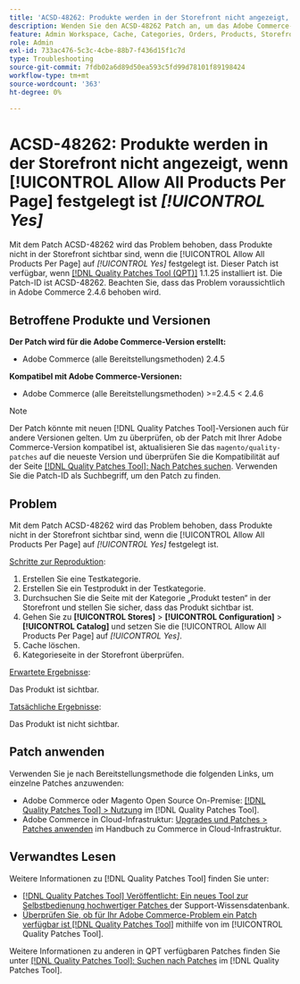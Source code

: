 ```yaml
---
title: 'ACSD-48262: Produkte werden in der Storefront nicht angezeigt, wenn [!UICONTROL Allow All Products Per Page] festgelegt ist [!UICONTROL Yes]'
description: Wenden Sie den ACSD-48262 Patch an, um das Adobe Commerce-Problem zu beheben, dass Produkte in der Storefront nicht angezeigt werden, wenn die [!UICONTROL Allow All Products Per Page] auf [!UICONTROL Yes] festgelegt ist.
feature: Admin Workspace, Cache, Categories, Orders, Products, Storefront
role: Admin
exl-id: 733ac476-5c3c-4cbe-88b7-f436d15f1c7d
type: Troubleshooting
source-git-commit: 7fdb02a6d89d50ea593c5fd99d78101f89198424
workflow-type: tm+mt
source-wordcount: '363'
ht-degree: 0%

---
```


# ACSD-48262: Produkte werden in der Storefront nicht angezeigt, wenn [!UICONTROL Allow All Products Per Page] festgelegt ist *[!UICONTROL Yes]*

Mit dem Patch ACSD-48262 wird das Problem behoben, dass Produkte nicht in der Storefront sichtbar sind, wenn die [!UICONTROL Allow All Products Per Page] auf *[!UICONTROL Yes]* festgelegt ist. Dieser Patch ist verfügbar, wenn [[!DNL Quality Patches Tool (QPT)]](https://experienceleague.adobe.com/de/docs/commerce-operations/tools/quality-patches-tool/quality-patches-tool-to-self-serve-quality-patches) 1.1.25 installiert ist. Die Patch-ID ist ACSD-48262. Beachten Sie, dass das Problem voraussichtlich in Adobe Commerce 2.4.6 behoben wird.

## Betroffene Produkte und Versionen

**Der Patch wird für die Adobe Commerce-Version erstellt:**

* Adobe Commerce (alle Bereitstellungsmethoden) 2.4.5

**Kompatibel mit Adobe Commerce-Versionen:**

* Adobe Commerce (alle Bereitstellungsmethoden) >=2.4.5 &lt; 2.4.6

>[!NOTE]
>
>Der Patch könnte mit neuen [!DNL Quality Patches Tool]-Versionen auch für andere Versionen gelten. Um zu überprüfen, ob der Patch mit Ihrer Adobe Commerce-Version kompatibel ist, aktualisieren Sie das `magento/quality-patches` auf die neueste Version und überprüfen Sie die Kompatibilität auf der Seite [[!DNL Quality Patches Tool]: Nach Patches suchen](https://experienceleague.adobe.com/tools/commerce-quality-patches/index.html?lang=de). Verwenden Sie die Patch-ID als Suchbegriff, um den Patch zu finden.

## Problem

Mit dem Patch ACSD-48262 wird das Problem behoben, dass Produkte nicht in der Storefront sichtbar sind, wenn die [!UICONTROL Allow All Products Per Page] auf *[!UICONTROL Yes]* festgelegt ist.

<u>Schritte zur Reproduktion</u>:

1. Erstellen Sie eine Testkategorie.
1. Erstellen Sie ein Testprodukt in der Testkategorie.
1. Durchsuchen Sie die Seite mit der Kategorie „Produkt testen“ in der Storefront und stellen Sie sicher, dass das Produkt sichtbar ist.
1. Gehen Sie zu **[!UICONTROL Stores]** > **[!UICONTROL Configuration]** > **[!UICONTROL Catalog]** und setzen Sie die [!UICONTROL Allow All Products Per Page] auf *[!UICONTROL Yes]*.
1. Cache löschen.
1. Kategorieseite in der Storefront überprüfen.

<u>Erwartete Ergebnisse</u>:

Das Produkt ist sichtbar.

<u>Tatsächliche Ergebnisse</u>:

Das Produkt ist nicht sichtbar.

## Patch anwenden

Verwenden Sie je nach Bereitstellungsmethode die folgenden Links, um einzelne Patches anzuwenden:

* Adobe Commerce oder Magento Open Source On-Premise: [[!DNL Quality Patches Tool] > Nutzung](/help/tools/quality-patches-tool/usage.md) im [!DNL Quality Patches Tool].
* Adobe Commerce in Cloud-Infrastruktur: [Upgrades und Patches > Patches anwenden](https://experienceleague.adobe.com/docs/commerce-cloud-service/user-guide/develop/upgrade/apply-patches.html?lang=de) im Handbuch zu Commerce in Cloud-Infrastruktur.


## Verwandtes Lesen

Weitere Informationen zu [!DNL Quality Patches Tool] finden Sie unter:

* [[!DNL Quality Patches Tool] Veröffentlicht: Ein neues Tool zur Selbstbedienung hochwertiger Patches ](https://experienceleague.adobe.com/de/docs/commerce-operations/tools/quality-patches-tool/quality-patches-tool-to-self-serve-quality-patches) der Support-Wissensdatenbank.
* [Überprüfen Sie, ob für Ihr Adobe Commerce-Problem ein Patch verfügbar ist [!DNL Quality Patches Tool]](/help/tools/quality-patches-tool/patches-available-in-qpt/check-patch-for-magento-issue-with-magento-quality-patches.md) mithilfe von im [!UICONTROL Quality Patches Tool].


Weitere Informationen zu anderen in QPT verfügbaren Patches finden Sie unter [[!DNL Quality Patches Tool]: Suchen nach Patches](https://experienceleague.adobe.com/tools/commerce-quality-patches/index.html?lang=de) im [!DNL Quality Patches Tool].
